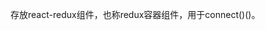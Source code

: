 <!--
 * @Author: D_bxg
 * @Date: 2021-01-19 15:27:53
 * @LastEditors: D_bxg
 * @LastEditTime: 2021-01-21 16:34:51
 * @Description: file content
 * @FilePath: \saleor\front-end\src\containers\README.md
-->
存放react-redux组件，也称redux容器组件，用于connect()()。